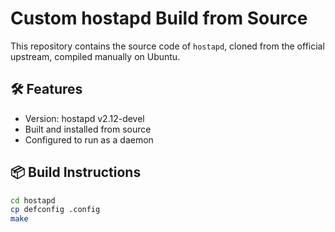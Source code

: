# Custom hostapd Build from Source

This repository contains the source code of `hostapd`, cloned from the official upstream, compiled manually on Ubuntu.

## 🛠️ Features

- Version: hostapd v2.12-devel
- Built and installed from source
- Configured to run as a daemon

## 📦 Build Instructions

```bash
cd hostapd
cp defconfig .config
make
